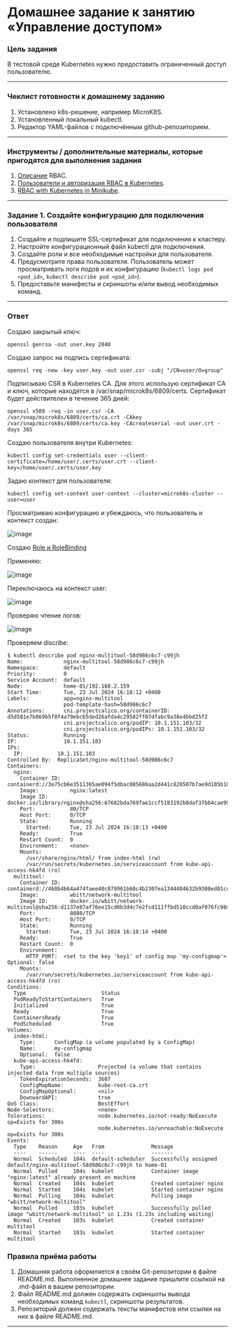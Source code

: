 # Домашнее задание к занятию «Управление доступом»

### Цель задания

В тестовой среде Kubernetes нужно предоставить ограниченный доступ пользователю.

------

### Чеклист готовности к домашнему заданию

1. Установлено k8s-решение, например MicroK8S.
2. Установленный локальный kubectl.
3. Редактор YAML-файлов с подключённым github-репозиторием.

------

### Инструменты / дополнительные материалы, которые пригодятся для выполнения задания

1. [Описание](https://kubernetes.io/docs/reference/access-authn-authz/rbac/) RBAC.
2. [Пользователи и авторизация RBAC в Kubernetes](https://habr.com/ru/company/flant/blog/470503/).
3. [RBAC with Kubernetes in Minikube](https://medium.com/@HoussemDellai/rbac-with-kubernetes-in-minikube-4deed658ea7b).

------

### Задание 1. Создайте конфигурацию для подключения пользователя

1. Создайте и подпишите SSL-сертификат для подключения к кластеру.
2. Настройте конфигурационный файл kubectl для подключения.
3. Создайте роли и все необходимые настройки для пользователя.
4. Предусмотрите права пользователя. Пользователь может просматривать логи подов и их конфигурацию (`kubectl logs pod <pod_id>`, `kubectl describe pod <pod_id>`).
5. Предоставьте манифесты и скриншоты и/или вывод необходимых команд.

------

### Ответ

Создаю закрытый ключ:

```openssl genrsa -out user.key 2048```

Создаю запрос на подпись сертификата:

```openssl req -new -key user.key -out user.csr -subj "/CN=user/O=group"```

Подписываю CSR в Kubernetes CA. Для этого использую сертификат CA и ключ, которые находятся в /var/snap/microk8s/6809/certs. Сертификат будет действителен в течение 365 дней:

```openssl x509 -req -in user.csr -CA /var/snap/microk8s/6809/certs/ca.crt -CAkey /var/snap/microk8s/6809/certs/ca.key -CAcreateserial -out user.crt -days 365```

Создаю пользователя внутри Kubernetes:

```kubectl config set-credentials user --client-certificate=/home/user/.certs/user.crt --client-key=/home/user/.certs/user.key```

Задаю контекст для пользователя:

```kubectl config set-context user-context --cluster=microk8s-cluster --user=user```

Просматриваю конфигурацию и убеждаюсь, что пользователь и контекст создан:

![image](https://github.com/user-attachments/assets/ccf18b49-1668-4b0e-84e7-cd68cf2fd519)

Создаю [Role и RoleBinding](https://github.com/LexionN/SHDEVOPS-4/blob/main/kubernetes/2.4/src/role-rolebinding.yaml)

Применяю:

![image](https://github.com/user-attachments/assets/a2f12262-36af-4d2a-adfa-547f6e158852)

Переключаюсь на контекст user:

![image](https://github.com/user-attachments/assets/f60d35c3-4b0e-4621-bc7a-c5a5d5007c99)

Проверяю чтение логов:

![image](https://github.com/user-attachments/assets/8487c8a0-242c-4d1b-b863-5fc3e2efca31)

Проверяем discribe:

```
$ kubectl describe pod nginx-multitool-58d986c6c7-c99jh
Name:             nginx-multitool-58d986c6c7-c99jh
Namespace:        default
Priority:         0
Service Account:  default
Node:             home-01/192.168.2.159
Start Time:       Tue, 23 Jul 2024 16:18:12 +0400
Labels:           app=nginx-multitool
                  pod-template-hash=58d986c6c7
Annotations:      cni.projectcalico.org/containerID: d5d581e7b869b5f8f4a79ebc65ded26afda4c29582ff07dfabc9a38e4bbd25f2
                  cni.projectcalico.org/podIP: 10.1.151.103/32
                  cni.projectcalico.org/podIPs: 10.1.151.103/32
Status:           Running
IP:               10.1.151.103
IPs:
  IP:           10.1.151.103
Controlled By:  ReplicaSet/nginx-multitool-58d986c6c7
Containers:
  nginx:
    Container ID:   containerd://3e75cb6e3511365ae094f5dbac085686aa2d441c820507b7ae9d105b189a71c9
    Image:          nginx:latest
    Image ID:       docker.io/library/nginx@sha256:67682bda769fae1ccf5183192b8daf37b64cae99c6c3302650f6f8bf5f0f95df
    Port:           80/TCP
    Host Port:      0/TCP
    State:          Running
      Started:      Tue, 23 Jul 2024 16:18:13 +0400
    Ready:          True
    Restart Count:  0
    Environment:    <none>
    Mounts:
      /usr/share/nginx/html/ from index-html (rw)
      /var/run/secrets/kubernetes.io/serviceaccount from kube-api-access-hk4fd (ro)
  multitool:
    Container ID:   containerd://468b4b64a474faee40c079961b60c4b2307ea1344404632b9308ed01cc6c41c1
    Image:          wbitt/network-multitool
    Image ID:       docker.io/wbitt/network-multitool@sha256:d1137e87af76ee15cd0b3d4c7e2fcd111ffbd510ccd0af076fc98dddfc50a735
    Port:           8080/TCP
    Host Port:      0/TCP
    State:          Running
      Started:      Tue, 23 Jul 2024 16:18:14 +0400
    Ready:          True
    Restart Count:  0
    Environment:
      HTTP_PORT:  <set to the key 'key1' of config map 'my-configmap'>  Optional: false
    Mounts:
      /var/run/secrets/kubernetes.io/serviceaccount from kube-api-access-hk4fd (ro)
Conditions:
  Type                        Status
  PodReadyToStartContainers   True 
  Initialized                 True 
  Ready                       True 
  ContainersReady             True 
  PodScheduled                True 
Volumes:
  index-html:
    Type:      ConfigMap (a volume populated by a ConfigMap)
    Name:      my-configmap
    Optional:  false
  kube-api-access-hk4fd:
    Type:                    Projected (a volume that contains injected data from multiple sources)
    TokenExpirationSeconds:  3607
    ConfigMapName:           kube-root-ca.crt
    ConfigMapOptional:       <nil>
    DownwardAPI:             true
QoS Class:                   BestEffort
Node-Selectors:              <none>
Tolerations:                 node.kubernetes.io/not-ready:NoExecute op=Exists for 300s
                             node.kubernetes.io/unreachable:NoExecute op=Exists for 300s
Events:
  Type    Reason     Age   From               Message
  ----    ------     ----  ----               -------
  Normal  Scheduled  104s  default-scheduler  Successfully assigned default/nginx-multitool-58d986c6c7-c99jh to home-01
  Normal  Pulled     104s  kubelet            Container image "nginx:latest" already present on machine
  Normal  Created    104s  kubelet            Created container nginx
  Normal  Started    104s  kubelet            Started container nginx
  Normal  Pulling    104s  kubelet            Pulling image "wbitt/network-multitool"
  Normal  Pulled     103s  kubelet            Successfully pulled image "wbitt/network-multitool" in 1.23s (1.23s including waiting)
  Normal  Created    103s  kubelet            Created container multitool
  Normal  Started    103s  kubelet            Started container multitool

```



### Правила приёма работы

1. Домашняя работа оформляется в своём Git-репозитории в файле README.md. Выполненное домашнее задание пришлите ссылкой на .md-файл в вашем репозитории.
2. Файл README.md должен содержать скриншоты вывода необходимых команд `kubectl`, скриншоты результатов.
3. Репозиторий должен содержать тексты манифестов или ссылки на них в файле README.md.

------


